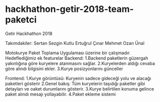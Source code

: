 # hackhathon-getir-2018-team-paketci
Getir Hackhathon 2018

Takımdakiler:
Sertan Sezgin Kutlu
Ertuğrul Çınar
Mehmet Ozan Ünal

Motokurye Paket Toplama Uygulaması üzerine bir çalışmadır.
Hedeflediğimiz ek featurelar
Backend:
1.Backend paketlerin güzergah yakınlığına göre kuryelere atanmasını sağlar.
2.Kuryelerden aldığı cevaba göre alındı bilgisini ekler.
3.Kurye posizyonlarını günceller

Frontend:
1.Kurye görüntüsü: Kuryenin sadece gideceği yolu ve alacağı paketleri gösterir
2.Genel bakış: Tüm kuryelerin taşıdığı paketler gibi detayları ve oaket durumlarını gösterir.
3.Kurye belirtilen konuma gelince paket alındı mesajı yollayabilir.
4.Paket ekleme sistemi
